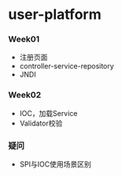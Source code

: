 # user-platform



### Week01

- 注册页面
- controller-service-repository
- JNDI

### Week02

- IOC，加载Service
- Validator校验

### 疑问

- SPI与IOC使用场景区别
